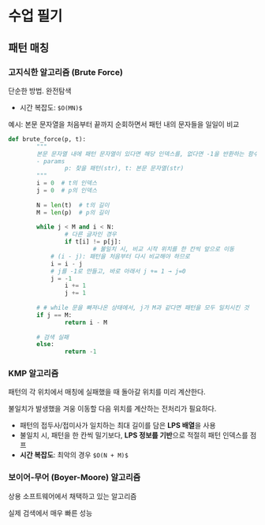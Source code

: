 # 수업 필기

## 패턴 매칭

### 고지식한 알고리즘 (Brute Force)

단순한 방법. 완전탐색

- 시간 복잡도: `$O(MN)$`

예시: 본문 문자열을 처음부터 끝까지 순회하면서 패턴 내의 문자들을 일일이 비교

```python
def brute_force(p, t):
		""" 
		본문 문자열 내에 패턴 문자열이 있다면 해당 인덱스를, 없다면 -1을 반환하는 함수
		- params
				p: 찾을 패턴(str), t: 본문 문자열(str)
		"""
		i = 0  # t의 인덱스
		j = 0  # p의 인덱스
		
		N = len(t)  # t의 길이
		M = len(p)  # p의 길이
		
		while j < M and i < N:
				# 다른 글자인 경우
				if t[i] != p[j]:
						# 불일치 시, 비교 시작 위치를 한 칸씩 앞으로 이동
            # (i - j): 패턴을 처음부터 다시 비교해야 하므로
            i = i - j
            # j를 -1로 만들고, 바로 아래서 j += 1 → j=0
            j = -1
				i += 1
				j += 1
		
		# # while 문을 빠져나온 상태에서, j가 M과 같다면 패턴을 모두 일치시킨 것
		if j == M:
				return i - M  
				
		# 검색 실패
		else:
				return -1  
```

### KMP 알고리즘

패턴의 각 위치에서 매칭에 실패했을 때 돌아갈 위치를 미리 계산한다.

불일치가 발생했을 겨웅 이동할 다음 위치를 계산하는 전처리가 필요하다.

- 패턴의 접두사/접미사가 일치하는 최대 길이를 담은 **LPS 배열**을 사용
- 불일치 시, 패턴을 한 칸씩 밀기보다, **LPS 정보를 기반**으로 적절히 패턴 인덱스를 점프
- **시간 복잡도**: 최악의 경우 `$O(N + M)$`

### 보이어-무어 (Boyer-Moore) 알고리즘

상용 소프트웨어에서 채택하고 있는 알고리즘

실제 검색에서 매우 빠른 성능
